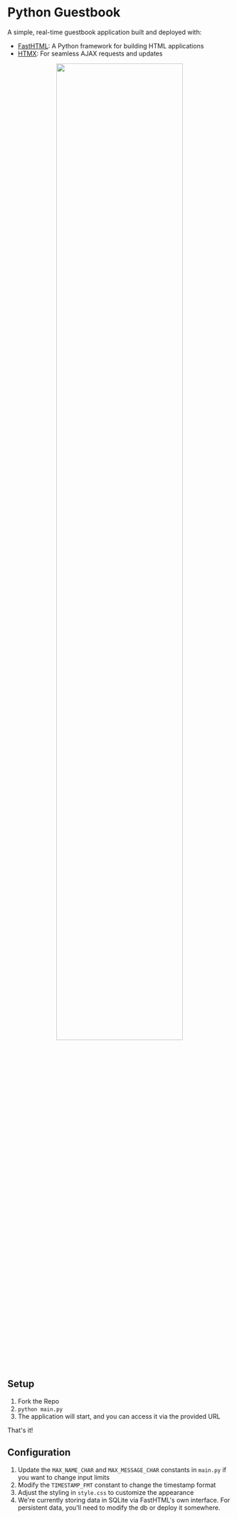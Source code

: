 # Python Guestbook

A simple, real-time guestbook application built and deployed with:

- [FastHTML](https://fastht.ml): A Python framework for building HTML applications
- [HTMX](https://htmx.org): For seamless AJAX requests and updates

<div align="center">
  <img src="assets/screenshot.png" width="75%"/>
</div>

## Setup

1. Fork the Repo
2. `python main.py`
3. The application will start, and you can access it via the provided URL

That's it!

## Configuration

1. Update the `MAX_NAME_CHAR` and `MAX_MESSAGE_CHAR` constants in `main.py` if you want to change input limits
2. Modify the `TIMESTAMP_FMT` constant to change the timestamp format
3. Adjust the styling in `style.css` to customize the appearance
4. We're currently storing data in SQLite via FastHTML's own interface. For persistent data, you'll need to modify the db or deploy it somewhere.
